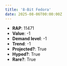 ```yaml
---
title: '8-Bit Fedora'
date: 2025-08-06T00:00:00Z
---
```

- **RAP**: 11471
- **Value**: -1
- **Demand level**: -1
- **Trend**: -1
- **Projected?**: True
- **Hyped?**: True
- **Rare?**: True
